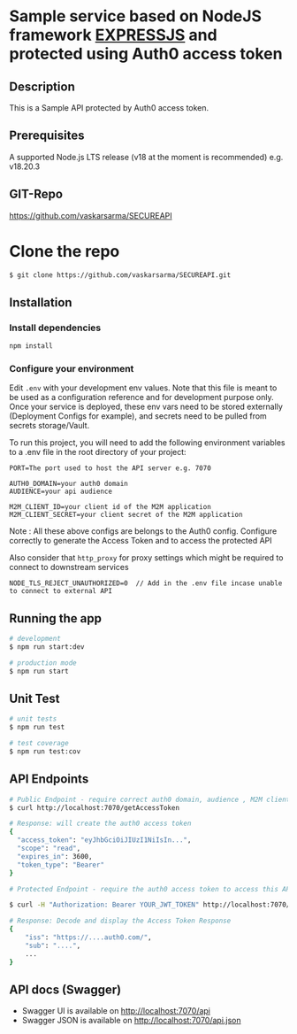 # Sample service based on NodeJS framework [EXPRESSJS](https://expressjs.com/) and protected using Auth0 access token 

## Description

This is a Sample API protected by Auth0 access token.

## Prerequisites

A supported Node.js LTS release (v18 at the moment is recommended) e.g. v18.20.3

## GIT-Repo
https://github.com/vaskarsarma/SECUREAPI

# Clone the repo
```bash
$ git clone https://github.com/vaskarsarma/SECUREAPI.git
```

## Installation

### Install dependencies

```bash
npm install
```

### Configure your environment

Edit ```.env``` with your development env values. Note that this file is meant to be used as a configuration reference and for development purpose only. Once your service is deployed, these env vars need to be stored externally (Deployment Configs for example), and secrets need to be pulled from secrets storage/Vault.

To run this project, you will need to add the following environment variables to a .env file in the root directory of your project:

    PORT=The port used to host the API server e.g. 7070

    AUTH0_DOMAIN=your auth0 domain
    AUDIENCE=your api audience 

    M2M_CLIENT_ID=your client id of the M2M application
    M2M_CLIENT_SECRET=your client secret of the M2M application

Note : All these above configs are belongs to the Auth0 config. Configure correctly to generate the Access Token and to access the protected API

Also consider that ```http_proxy``` for proxy settings which might be required to connect to downstream services

    NODE_TLS_REJECT_UNAUTHORIZED=0  // Add in the .env file incase unable to connect to external API

## Running the app

```bash
# development
$ npm run start:dev

# production mode
$ npm run start
```

## Unit Test

```bash
# unit tests
$ npm run test

# test coverage
$ npm run test:cov
```

## API Endpoints
```bash
# Public Endpoint - require correct auth0 domain, audience , M2M client id and M2M client secret
$ curl http://localhost:7070/getAccessToken

# Response: will create the auth0 access token
{
  "access_token": "eyJhbGciOiJIUzI1NiIsIn...",
  "scope": "read",
  "expires_in": 3600,
  "token_type": "Bearer"
}

# Protected Endpoint - require the auth0 access token to access this API

$ curl -H "Authorization: Bearer YOUR_JWT_TOKEN" http://localhost:7070/v1

# Response: Decode and display the Access Token Response
{
    "iss": "https://....auth0.com/",
    "sub": "....",
    ...
}
```


## API docs (Swagger)

- Swagger UI is available on [http://localhost:7070/api](http://localhost:7070/api)
- Swagger JSON is available on [http://localhost:7070/api.json](http://localhost:7070/api.json)
